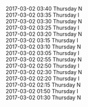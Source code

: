 2017-03-02 03:40 Thursday  N  
2017-03-02 03:35 Thursday  I  
2017-03-02 03:30 Thursday  N  
2017-03-02 03:25 Thursday  I  
2017-03-02 03:20 Thursday  N  
2017-03-02 03:15 Thursday  I  
2017-03-02 03:10 Thursday  N  
2017-03-02 03:05 Thursday  I  
2017-03-02 02:55 Thursday  N  
2017-03-02 02:50 Thursday  I  
2017-03-02 02:30 Thursday  N  
2017-03-02 02:20 Thursday  I  
2017-03-02 02:15 Thursday  N  
2017-03-02 01:50 Thursday  I  
2017-03-02 01:30 Thursday  N  
